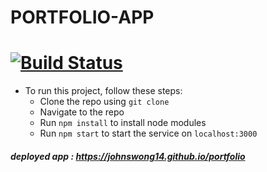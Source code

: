 # PORTFOLIO-APP

# [![Build Status](https://travis-ci.org/johnswong14/portfolio.svg?branch=master)](https://travis-ci.org/johnswong14/portfolio)

-   To run this project, follow these steps:
    -   Clone the repo using `git clone`
    -   Navigate to the repo
    -   Run `npm install` to install node modules
    -   Run `npm start` to start the service on `localhost:3000`

##### deployed app : https://johnswong14.github.io/portfolio
